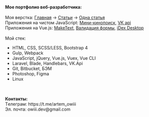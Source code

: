 <b>Мое портфолио веб-разработчика:</b></br></br>
Моя верстка: <a href="https://owiii.github.io/alltarget-site/">Главная</a> -> <a href="https://owiii.github.io/alltarget-site/articles.html">Статьи</a> -> </a><a href="https://owiii.github.io/alltarget-site/article-item.html">Одна статья</a></br>
Приложения на чистом JavaScript: <a href="https://owiii.github.io/kinopoisk-mini/index.html">Мини-кинопоиск</a>, <a href="https://owiii.github.io/handlebars/">VK api</a></br>
Приложения на Vue.js: <a href="https://owiii.github.io/make-text/">MakeText</a>, <a href="https://owiii.github.io/Second-app-VueJS/">Валидация формы</a>, <a href="https://github.com/OWIII/iDex-Desktop">iDex Desktop</a></br></br>
  Мой стек: 
- HTML, CSS, SCSS/LESS, Bootstrap 4 
- Gulp, Webpack
- JavaScript, jQuery, Vue.js, Vuex, Vue CLI
- Laravel, Blade, Handlebars, VK.Api
- Git, Bitbucket, БЭМ
- Photoshop, Figma
- Linux
</br>
</br>
<b>Контакты:</b></br>
Tелеграм: https://t.me/artem_owiii</br>
Эл. почта: owiii.dev@gmail.com
